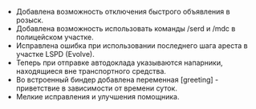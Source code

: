 - Добавлена возможность отключения быстрого объявления в розыск.
- Добавлена возможность использовать команды /serd и /mdc в полицейском участке.
- Исправлена ошибка при использовании последнего шага ареста в участке LSPD (Evolve).
- Теперь при отправке автодоклада указываются напарники, находящиеся вне транспортного средства.
- Во встроенный биндер добавлена переменная [greeting] - приветствие в зависимости от времени суток.
- Мелкие исправления и улучшения помощника.
